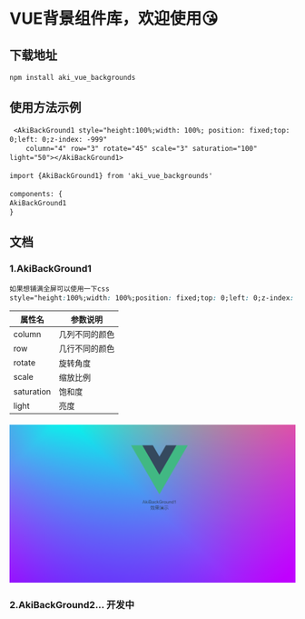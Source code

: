 # VUE背景组件库，欢迎使用😘

## 下载地址

```shell
npm install aki_vue_backgrounds
```



## 使用方法示例

```vue
 <AkiBackGround1 style="height:100%;width: 100%; position: fixed;top: 0;left: 0;z-index: -999"
    column="4" row="3" rotate="45" scale="3" saturation="100" light="50"></AkiBackGround1>

import {AkiBackGround1} from 'aki_vue_backgrounds'

components: {
AkiBackGround1
}
```



## 文档

### 1.AkiBackGround1

```css
如果想铺满全屏可以使用一下css
style="height:100%;width: 100%;position: fixed;top: 0;left: 0;z-index: -999"
```

| 属性名     | 参数说明       |
| ---------- | -------------- |
| column     | 几列不同的颜色 |
| row        | 几行不同的颜色 |
| rotate     | 旋转角度       |
| scale      | 缩放比例       |
| saturation | 饱和度         |
| light      | 亮度           |

#### ![background1 效果展示](https://raw.githubusercontent.com/kamiaki/aki_vue_backgrounds/master/remarks/background1%20%E6%95%88%E6%9E%9C%E5%B1%95%E7%A4%BA.png)





### 2.AkiBackGround2... 开发中
